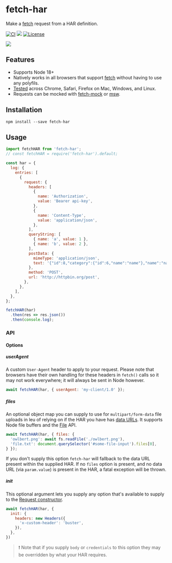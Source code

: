 # fetch-har
Make a [fetch](https://developer.mozilla.org/en-US/docs/Web/API/Fetch_API) request from a HAR definition.

[![CI](https://github.com/readmeio/fetch-har/workflows/CI/badge.svg)](https://github.com/readmeio/fetch-har/)
[![](https://img.shields.io/npm/v/fetch-har)](https://npm.im/fetch-har)
[![License](https://img.shields.io/npm/l/fetch-har.svg)](LICENSE)

[![](https://d3vv6lp55qjaqc.cloudfront.net/items/1M3C3j0I0s0j3T362344/Untitled-2.png)](https://readme.io)

## Features

- Supports Node 18+
- Natively works in all browsers that support [fetch](https://developer.mozilla.org/en-US/docs/Web/API/Fetch_API) without having to use any polyfils.
- [Tested](https://github.com/readmeio/fetch-har/actions) across Chrome, Safari, Firefox on Mac, Windows, and Linux.
- Requests can be mocked with [fetch-mock](https://npm.im/fetch-mock) or [msw](https://npm.im/msw).

## Installation

```
npm install --save fetch-har
```

## Usage
```js
import fetchHAR from 'fetch-har';
// const fetchHAR = require('fetch-har').default;

const har = {
  log: {
    entries: [
      {
        request: {
          headers: [
            {
              name: 'Authorization',
              value: 'Bearer api-key',
            },
            {
              name: 'Content-Type',
              value: 'application/json',
            },
          ],
          queryString: [
            { name: 'a', value: 1 },
            { name: 'b', value: 2 },
          ],
          postData: {
            mimeType: 'application/json',
            text: '{"id":8,"category":{"id":6,"name":"name"},"name":"name"}',
          },
          method: 'POST',
          url: 'http://httpbin.org/post',
        },
      },
    ],
  },
};

fetchHAR(har)
  .then(res => res.json())
  .then(console.log);
```

### API
#### Options
##### userAgent
A custom `User-Agent` header to apply to your request. Please note that browsers have their own handling for these headers in `fetch()` calls so it may not work everywhere; it will always be sent in Node however.

```js
await fetchHAR(har, { userAgent: 'my-client/1.0' });
```

##### files
An optional object map you can supply to use for `multipart/form-data` file uploads in leu of relying on if the HAR you have has [data URLs](https://developer.mozilla.org/en-US/docs/Web/HTTP/Basics_of_HTTP/Data_URIs). It supports Node file buffers and the [File](https://developer.mozilla.org/en-US/docs/Web/API/File) API.

```js
await fetchHAR(har, { files: {
  'owlbert.png': await fs.readFile('./owlbert.png'),
  'file.txt': document.querySelector('#some-file-input').files[0],
} });
```

If you don't supply this option `fetch-har` will fallback to the data URL present within the supplied HAR. If no `files` option is present, and no data URL (via `param.value`) is present in the HAR, a fatal exception will be thrown.

##### init
This optional argument lets you supply any option that's available to supply to the [Request constructor](https://developer.mozilla.org/en-US/docs/Web/API/Request/Request).

```js
await fetchHAR(har, {
  init: {
    headers: new Headers({
      'x-custom-header': 'buster',
    }),
  },
})
```

> ❗ Note that if you supply `body` or `credentials` to this option they may be overridden by what your HAR requires.
